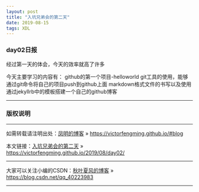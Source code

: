 ```yaml
---
layout: post
title: "入坑兄弟会的第二天"
date: 2019-08-15 
tags: XDL  
---
```



### day02日报

经过第一天的体会，今天的效率就高了许多

今天主要学习的内容有：
    github的第一个项目-helloworld
    git工具的使用，能够通过git命令将自己的项目push到github上面
    markdown格式文件的书写以及使用
    通过jekyllrb中的模板搭建一个自己的github博客


***
### 版权说明

***
如需转载请注明出处：[凤明的博客](https://victorfengming.github.io/#blog) » https://victorfengming.github.io/#blog

本文链接：[入坑兄弟会的第二天](https://victorfengming.github.io/2019/08/day02/) » https://victorfengming.github.io/2019/08/day02/

***
大家可以关注小编的CSDN：[秋叶夏风的博客](https://blog.csdn.net/qq_40223983) » https://blog.csdn.net/qq_40223983

***



